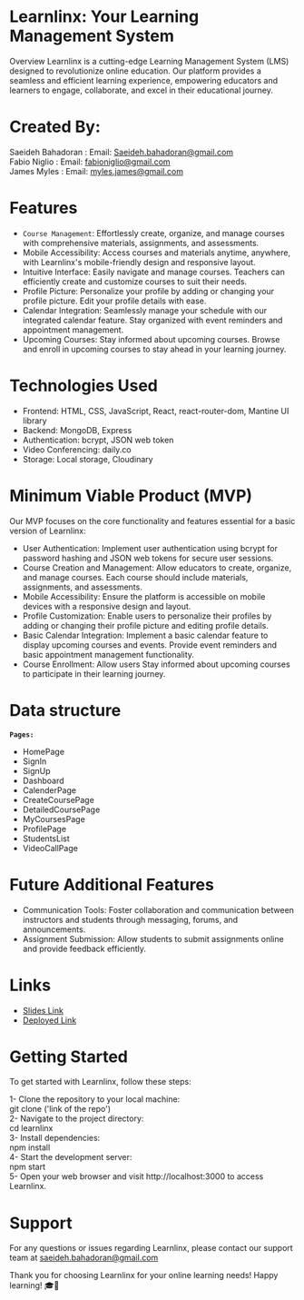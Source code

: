 # Learnlinx: Your Learning Management System
Overview
Learnlinx is a cutting-edge Learning Management System (LMS) designed to revolutionize online education. Our platform provides a seamless and efficient learning experience, empowering educators and learners to engage, collaborate, and excel in their educational journey.

# Created By:
Saeideh Bahadoran : Email: Saeideh.bahadoran@gmail.com <br>
Fabio Niglio : Email: fabioniglio@gmail.com <br>
James Myles : Email: myles.james@gmail.com <br>


# Features
- `Course Management`: Effortlessly create, organize, and manage courses with comprehensive materials, assignments, and assessments.
- Mobile Accessibility: Access courses and materials anytime, anywhere, with Learnlinx's mobile-friendly design and responsive layout.
- Intuitive Interface: Easily navigate and manage courses. Teachers can efficiently create and customize courses to suit their needs.
- Profile Picture: Personalize your profile by adding or changing your profile picture. Edit your profile details with ease.
- Calendar Integration: Seamlessly manage your schedule with our integrated calendar feature. Stay organized with event reminders and appointment management.
- Upcoming Courses: Stay informed about upcoming courses. Browse and enroll in upcoming courses to stay ahead in your learning journey.

  
# Technologies Used

- Frontend: HTML, CSS, JavaScript, React, react-router-dom, Mantine UI library <br>
- Backend: MongoDB, Express <br>
- Authentication: bcrypt, JSON web token <br>
- Video Conferencing: daily.co <br>
- Storage: Local storage, Cloudinary <br>
  
# Minimum Viable Product (MVP)
Our MVP focuses on the core functionality and features essential for a basic version of Learnlinx:

- User Authentication: Implement user authentication using bcrypt for password hashing and JSON web tokens for secure user sessions.
- Course Creation and Management: Allow educators to create, organize, and manage courses. Each course should include materials, assignments, and assessments.
- Mobile Accessibility: Ensure the platform is accessible on mobile devices with a responsive design and layout.
- Profile Customization: Enable users to personalize their profiles by adding or changing their profile picture and editing profile details.
- Basic Calendar Integration: Implement a basic calendar feature to display upcoming courses and events. Provide event reminders and basic appointment management functionality.
- Course Enrollment: Allow users Stay informed about upcoming courses to participate in their learning journey.

# Data structure
**`Pages:`**

  - HomePage <br>
  - SignIn <br>
  - SignUp <br>
  - Dashboard <br>
  - CalenderPage <br>
  - CreateCoursePage <br>
  - DetailedCoursePage <br>
  - MyCoursesPage <br>
  - ProfilePage <br>
  - StudentsList <br>
  - VideoCallPage <br>
  
# Future Additional Features 
- Communication Tools: Foster collaboration and communication between instructors and students through messaging, forums, and announcements.
- Assignment Submission: Allow students to submit assignments online and provide feedback efficiently.
  
# Links
- [Slides Link](https://www.canva.com/design/DAGE0O6GcdY/sAeV-a02zCX3DMThT-7CJQ/edit?utm_content=DAGE0O6GcdY&utm_campaign=designshare&utm_medium=link2&utm_source=sharebutton)
- [Deployed Link](https://learnlinx.netlify.app/)

# Getting Started
To get started with Learnlinx, follow these steps:

1- Clone the repository to your local machine:<br>
   <tab> git clone ('link of the repo')<br>
2- Navigate to the project directory: <br>
    cd learnlinx<br>
3- Install dependencies: <br>
    npm install<br>
4- Start the development server:<br>
    npm start<br>
5- Open your web browser and visit http://localhost:3000 to access Learnlinx.<br>

# Support

For any questions or issues regarding Learnlinx, please contact our support team at saeideh.bahadoran@gmail.com

Thank you for choosing Learnlinx for your online learning needs! Happy learning! 🎓🚀

